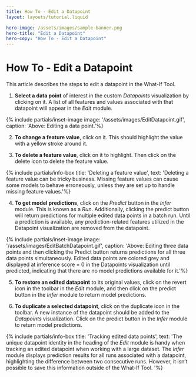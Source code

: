 ```yaml
---
title: How To - Edit a Datapoint
layout: layouts/tutorial.liquid

hero-image: /assets/images/sample-banner.png
hero-title: "Edit a Datapoint"
hero-copy: "How To - Edit a Datapoint"
---
```


# How To - Edit a Datapoint

This article describes the steps to edit a datapoint in the What-If Tool. 

1. **Select a data point** of interest in the custom *Datapoints* visualization by clicking on it. A list of all features and values associated with that datapoint will appear in the *Edit* module.

{% include partials/inset-image image: '/assets/images/EditDatapoint.gif', 
  caption: 'Above: Editing a data point.'%}

2. **To change a feature value**, click on it. This should highlight the value with a yellow stroke around it.

3. **To delete a feature value**, click on it to highlight. Then click on the delete icon to delete the feature value.

{% include partials/info-box title: 'Deleting a feature value', 
  text: 'Deleting a feature value can be tricky business. Missing feature values can cause some models to behave erroneously, unless they are set up to handle missing feature values.'%}

4. **To get model predictions**, click on the *Predict* button in the *Infer* module. This is known as a *Run*. Additionally, clicking the predict button will return predictions for multiple edited data points in a batch run. Until a prediction is available, any prediction-related features utilized in the Datapoint visualization are removed from the datapoint.

{% include partials/inset-image image: '/assets/images/EditBatchDatapoint.gif', 
  caption: 'Above: Editing three data points and then clicking the Predict button returns predictions for all three data points simultaneously. Edited data points are colored grey and displayed at inference score = 0 in the Datapoints visualization until predicted, indicating that there are no model predictions available for it.'%}

5. **To restore an edited datapoint** to its original values, click on the revert icon in the toolbar in the *Edit* module, and then click on the predict button in the *Infer* module to return model predictions. 

6. **To duplicate a selected datapoint**, click on the duplicate icon in the toolbar. A new instance of the datapoint should be added to the *Datapoints* visualization. Click on the predict button in the *Infer* module to return model predictions.

{% include partials/info-box title: 'Tracking edited data points', 
  text: 'The unique datapoint identity in the heading of the *Edit* module is handy when tracking an edited datapoint when working with a large dataset. The *Infer* module displays prediction results for all runs associated with a datapoint, highlighting the difference between two consecutive runs. However, it isn’t possible to save this information outside of the What-If Tool. '%}
